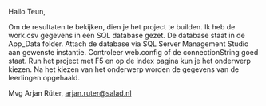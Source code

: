 Hallo Teun,

Om de resultaten te bekijken, dien je het project te builden. 
Ik heb de work.csv gegevens in een SQL database gezet. De database staat in de App_Data folder.
Attach de database via SQL Server Management Studio aan gewenste instantie. Controleer web.config of de connectionString goed staat.
Run het project met F5 en op de index pagina kun je het onderwerp kiezen. Na het kiezen van het onderwerp worden de gegevens van de leerlingen opgehaald.

Mvg Arjan Rüter, arjan.ruter@salad.nl

